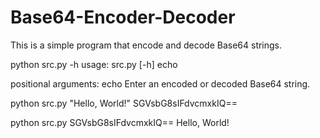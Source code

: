 # Base64-Encoder-Decoder
This is a simple program that encode and decode Base64 strings.

python src.py -h
usage: src.py [-h] echo

positional arguments:
  echo        Enter an encoded or decoded Base64 string.
  
python src.py "Hello, World!"
SGVsbG8sIFdvcmxkIQ==

python src.py SGVsbG8sIFdvcmxkIQ==
Hello, World!
